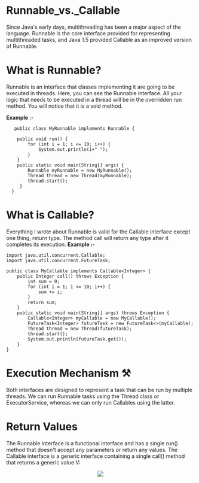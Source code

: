 # Runnable_vs._Callable

Since Java's early days, multithreading has been a major aspect of the language. Runnable is the core interface provided for representing multithreaded tasks, and Java 1.5 provided Callable as an improved version of Runnable.


# What is Runnable?
Runnable is an interface that classes implementing it are going to be executed in threads. Here, you can see the Runnable interface. All your logic that needs to be executed in a thread will be in the overridden run method. You will notice that it is a void method.

**Example** :-

```
   public class MyRunnable implements Runnable {

    public void run() {
        for (int i = 1; i <= 10; i++) {
            System.out.println(i+" ");
        }
    }
    public static void main(String[] args) {
        Runnable myRunnable = new MyRunnable();
        Thread thread = new Thread(myRunnable);
        thread.start();
     }
  }
```
# What is Callable?
Everything I wrote about Runnable is valid for the Callable interface except one thing, return type. The method call will return any type after it completes its execution.
**Example :-**
```
import java.util.concurrent.Callable;
import java.util.concurrent.FutureTask;

public class MyCallable implements Callable<Integer> {
    public Integer call() throws Exception {
        int sum = 0;
        for (int i = 1; i <= 10; i++) {
            sum += i;
        }
        return sum;
    }
    public static void main(String[] args) throws Exception {
        Callable<Integer> myCallable = new MyCallable();
        FutureTask<Integer> futureTask = new FutureTask<>(myCallable);
        Thread thread = new Thread(futureTask);
        thread.start();
        System.out.println(futureTask.get());
    }
}
```

# Execution Mechanism ⚒️
Both interfaces are designed to represent a task that can be run by multiple threads. We can run Runnable tasks using the Thread class or ExecutorService, whereas we can only run Callables using the latter.

# Return Values
The Runnable interface is a functional interface and has a single run() method that doesn't accept any parameters or return any values.
The Callable interface is a generic interface containing a single call() method that returns a generic value V:

<p align="center">
<img src="https://1.bp.blogspot.com/-hPABQB_W9D0/X7J67eFrReI/AAAAAAAAkcM/6xbW-nnmbbIj_gKcdDuI-67DyST55ly2QCLcBGAsYHQ/w400-h278/Difference%2Bbetween%2BCallable%2Band%2BRunnable%2Bin%2BJava.png" />

</p>
